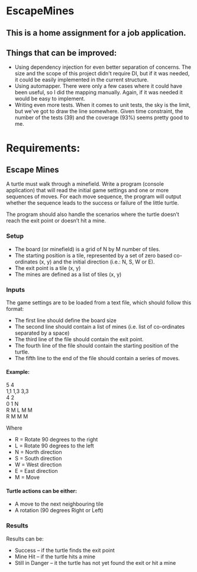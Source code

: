 # EscapeMines
## This is a home assignment for a job application.

## Things that can be improved:
- Using dependency injection for even better separation of concerns. The size and the scope of this project didn't require DI,
but if it was needed, it could be easily implemented in the current structure.
- Using automapper. There were only a few cases where it could have been useful, so I did the mapping manually. Again, if
it was needed it would be easy to implement.
- Writing even more tests. When it comes to unit tests, the sky is the limit, but we've got to draw the line somewhere.
Given time constraint, the number of the tests (39) and the coverage (93%) seems pretty good to me.



# Requirements:
## Escape Mines
A turtle must walk through a minefield. Write a program (console application) that will
read the initial game settings and one or more sequences of moves. For each move
sequence, the program will output whether the sequence leads to the success or failure
of the little turtle.

The program should also handle the scenarios where the turtle doesn’t reach the exit
point or doesn’t hit a mine.

### Setup
- The board (or minefield) is a grid of N by M number of tiles.
- The starting position is a tile, represented by a set of zero based co-ordinates
(x, y) and the initial direction (i.e.: N, S, W or E).
- The exit point is a tile (x, y)
- The mines are defined as a list of tiles (x, y)

### Inputs
The game settings are to be loaded from a text file, which should follow this format:
- The first line should define the board size
- The second line should contain a list of mines (i.e. list of co-ordinates separated
by a space)
- The third line of the file should contain the exit point.
- The fourth line of the file should contain the starting position of the turtle.
- The fifth line to the end of the file should contain a series of moves.

#### Example:
5 4<br/>
1,1 1,3 3,3<br/>
4 2<br/>
0 1 N<br/>
R M L M M<br/>
R M M M<br/>

Where
- R = Rotate 90 degrees to the
right
- L = Rotate 90 degrees to the left
- N = North direction
- S = South direction
- W = West direction
- E = East direction
- M = Move

#### Turtle actions can be either:
- A move to the next neighbouring tile
- A rotation (90 degrees Right or Left)

### Results
Results can be:
- Success – if the turtle finds the exit point
- Mine Hit – if the turtle hits a mine
- Still in Danger – it the turtle has not yet found the exit or hit a mine 
